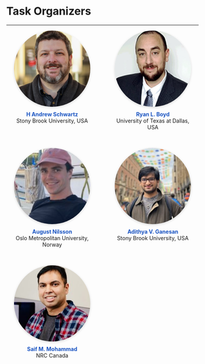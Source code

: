 # Task Organizers
---

<div class="organizer-grid">

<figure>
  <img src="images/nikita_soni.jpeg"  alt="Nikita Soni">
  <figcaption><strong>Nikita Soni</strong>Stony Brook University, USA</figcaption>
</figure>

<figure>
  <img src="images/andrew_schwartz.jpg"  alt="H Andrew Schwartz">
  <figcaption><strong>H Andrew Schwartz</strong>Stony Brook University, USA</figcaption>
</figure>

<figure>
  <img src="images/ryan_boyd.jpg"  alt="Ryan L. Boyd">
  <figcaption><strong>Ryan L. Boyd</strong>University of Texas at Dallas, USA</figcaption>
</figure>

<figure>
  <img src="images/tony-bui.jpg"  alt="Tony Bui">
  <figcaption><strong>Tony Bui</strong>Stony Brook University, USA</figcaption>
</figure>

<figure>
  <img src="images/syeda_mahwish.jpeg"  alt="Syeda Mahwish">
  <figcaption><strong>Syeda Mahwish</strong>Stony Brook University, USA</figcaption>
</figure>

<figure>
  <img src="images/august_nilsson.jpeg"  alt="August Nilsson">
  <figcaption><strong>August Nilsson</strong>Oslo Metropolitan University, Norway</figcaption>
</figure>

<figure>
  <img src="images/adithya_ganesan.jpeg"  alt="Adithya V. Ganesan">
  <figcaption><strong>Adithya V. Ganesan</strong>Stony Brook University, USA</figcaption>
</figure>

<figure>
  <img src="images/lyle_ungar.jpg"  alt="Lyle Ungar">
  <figcaption><strong>Lyle Ungar</strong>University of Pennsylvania, USA</figcaption>
</figure>

<figure>
  <img src="images/niranjan_balasubramanian.jpg"  alt="Niranjan Balasubramanian">
  <figcaption><strong>Niranjan Balasubramanian</strong>Stony Brook University, USA</figcaption>
</figure>

<figure>
  <img src="images/saif_mohammad.jpeg"  alt="Saif M. Mohammad">
  <figcaption><strong>Saif M. Mohammad</strong>NRC Canada</figcaption>
</figure>

</div>

<style>
.organizer-grid{
  /* 4 columns fixed at 200 px; horizontal scroll on phones */
  display:grid;
  grid-template-columns: repeat(4, 200px);
  gap: 3rem 4rem;
  justify-content:center;
  overflow:hidden;
  padding-bottom:1rem;
}
.organizer-grid figure{
  margin:0;
  width:200px;               /* card width  */
  height:260px;              /* card height */
  text-align:center;
}
.organizer-grid img{
  width:200px; height:200px; /* photo size  */
  object-fit:cover; border-radius:50%;
  box-shadow:0 2px 6px rgba(0,0,0,.15);
}
.organizer-grid figcaption{
  margin-top:0.5rem;
  height:60px;               /* caption box keeps every card equal height */
  display:flex; flex-direction:column;
  justify-content:flex-start; align-items:center;
}
.organizer-grid strong{ color:#1a54c2; }  /* blue name */
</style>
